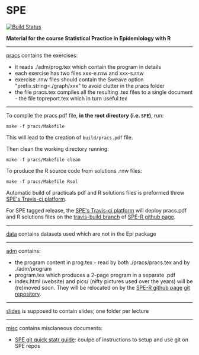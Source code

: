 SPE
================

[![Build Status](https://travis-ci.org/SPE-R/SPE.svg?branch=master)](https://travis-ci.org/SPE-R/SPE)

**Material for the course Statistical Practice in Epidemiology with R**

-----

[pracs](https://github.com/SPE-R/SPE/tree/master/pracs) contains the exercises:

-   it reads ./adm/prog.tex which contain the program in details
-   each exercise has two files xxx-e.rnw and xxx-s.rnw
-   exercise .rnw files should contain the Sweave option "prefix.string=./graph/xxx" to avoid clutter in the pracs folder
-   the file pracs.tex compiles all the resulting .tex files to a single document - the file topreport.tex which in turn useful.tex

-----

To compile the pracs.pdf file, **in the root directory (i.e. `SPE`)**, run:

`make -f pracs/Makefile`

This will lead to the creation of `build/pracs.pdf` file.

Then clean the working directory running:

`make -f pracs/Makefile clean`

To produce the R source code from solutions .rnw files:

`make -f pracs/Makefile Rsol`

Automatic build of practicals pdf and R solutions files is preformed threw [SPE's Travis-ci platform](https://travis-ci.org/SPE-R/SPE).

For SPE tagged release, the [SPE's Travis-ci platform](https://travis-ci.org/SPE-R/SPE) will deploy pracs.pdf and R solutions files on the [travis-build branch](https://github.com/SPE-R/SPE-R.github.io/tree/travis-build) of [SPE-R github page](https://spe-r.github.io/).

-----

[data](https://github.com/SPE-R/SPE/tree/master/pracs/data) contains datasets used which are not in the Epi package

-----

[adm](https://github.com/SPE-R/SPE/tree/master/adm) contains:

-   the program content in prog.tex - read by both ./pracs/pracs.tex and by ./adm/program
-   program.tex which produces a 2-page program in a separate .pdf
-   index.html (website) and pics/ (nifty pictures used over the years) will be (re)moved soon. They will be relocated on by the [SPE-R github page](https://spe-r.github.io/) [git repository](https://github.com/SPE-R/SPE-R.github.io/tree/master).

-----

[slides](https://github.com/SPE-R/SPE/tree/master/slides) is supposed to contain slides; one folder per lecture

-----

[misc](https://github.com/SPE-R/SPE/tree/master/misc) contains misclaneous documents:

- [SPE git quick statr guide](https://github.com/SPE-R/SPE/tree/master/misc/SPE_git-quick_start.md): coulpe of instructions to setup and use git on SPE repos
